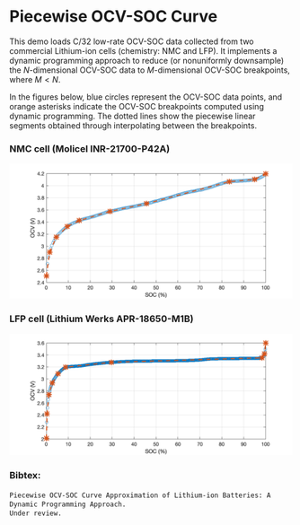 # Piecewise OCV-SOC Curve
This demo loads C/32 low-rate OCV-SOC data collected from two commercial Lithium-ion cells (chemistry: NMC and LFP). It implements a dynamic programming approach 
to reduce (or nonuniformly downsample) the $N$-dimensional OCV-SOC data to $M$-dimensional OCV-SOC breakpoints, where $M < N$. 

In the figures below, blue circles represent the OCV-SOC data points, and orange asterisks indicate the OCV-SOC breakpoints computed using dynamic programming. The dotted lines show the piecewise linear segments obtained through interpolating between the breakpoints.

### NMC cell (Molicel INR-21700-P42A)
![NMC](NMC.png)
### LFP cell  (Lithium Werks APR-18650-M1B)
![LFP](LFP.png)

### Bibtex:
```
Piecewise OCV-SOC Curve Approximation of Lithium-ion Batteries: A Dynamic Programming Approach.
Under review. 
